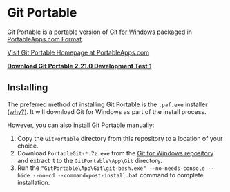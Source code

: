 # Git Portable

Git Portable is a portable version of [Git for Windows](https://git-for-windows.github.io) packaged in [PortableApps.com Format](http://portableapps.com/about/what_is_a_portable_app).

[Visit Git Portable Homepage at PortableApps.com](https://portableapps.com/node/34685)

__[Download Git Portable 2.21.0 Development Test 1][download]__

## Installing

The preferred method of installing Git Portable is the `.paf.exe` installer ([why?](https://portableapps.com/about/what_is_a_portable_app#whypaf)). It will download Git for Windows as part of the install process.

However, you can also install Git Portable manually:

1. Copy the `GitPortable` directory from this repository to a location of your choice.
2. Download `PortableGit-*.7z.exe` from the [Git for Windows repository](https://github.com/git-for-windows/git/releases) and extract it to the `GitPortable\App\Git` directory.
3. Run the `"GitPortable\App\Git\git-bash.exe" --no-needs-console --hide --no-cd --command=post-install.bat` command to complete installation.

 [download]: https://github.com/sheabunge/GitPortable/releases/download/v2.21.0-devtest.1/GitPortable_2.21.0_Development_Test_1.paf.exe
